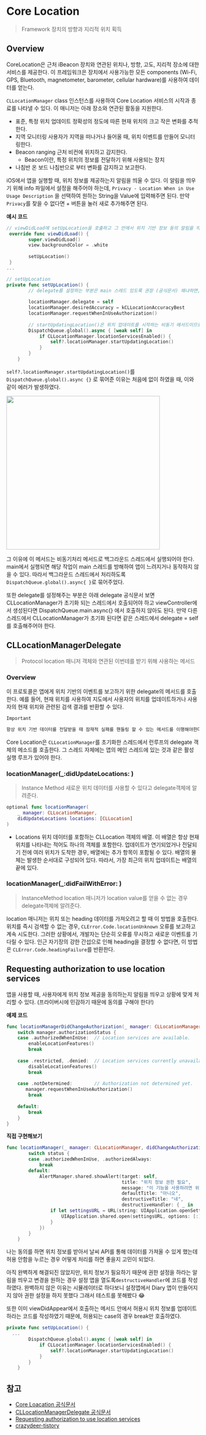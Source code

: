 # Core Location
> Framework
> 장치의 방향과 지리적 위치 획득

## Overview
CoreLocation은 근처 iBeacon 장치와 연관된 위치나, 방향, 고도, 지리적 장소에 대한 서비스를 제공한다. 이 프레임워크은 장치에서 사용가능한 모든 components (Wi-Fi, GPS, Bluetooth, magnetometer, barometer, cellular hardware)를 사용하여 데이터를 얻는다.

`CLLocationManager` class 인스턴스를 사용하여 Core Location 서비스의 시작과 종료를 나타낼 수 있다. 이 매니저는 아래 장소와 연관된 활동을 지원한다.

- 표준, 특정 위치 업데이트
정확성의 정도에 따른 현재 위치의 크고 작은 변화를 추적한다.
- 지역 모니터링
사용자가 지역을 떠나거나 들어올 때, 위치 이벤트를 만들어 모니터링한다.
- Beacon ranging 
근처 비컨에 위치하고 감지한다.
     - Beacon이란, 특정 위치의 정보를 전달하기 위해 사용되는 장치
- 나침반
온 보드 나침반으로 부터 변화를 감지하고 보고한다.

iOS에서 앱을 실행할 때, 위치 정보를 제공하는지 알림을 띄울 수 있다. 이 알림을 띄우기 위해 info 파일에서 설정을 해주어야 하는데,
`Privacy - Location When in Use Usage Description` 을 선택하여 원하는 String을 Value에 입력해주면 된다.
만약 `Privacy`를 찾을 수 없다면 + 버튼을 눌러 새로 추가해주면 된다.

**예시 코드**
```swift 
// viewDidLoad에 setUpLocation을 호출하고 그 안에서 위치 기반 정보 동의 알림을 띄우도록 한다.
 override func viewDidLoad() {
        super.viewDidLoad()
        view.backgroundColor = .white
        
        setUpLocation()
 }
...

// setUpLocation
private func setUpLocation() {
        // delegate를 설정하는 부분은 main 스레드 있도록 권장 (공식문서) 왜냐하면, 주로 UI와 관련된 작업을 하기 때문
        
        locationManager.delegate = self
        locationManager.desiredAccuracy = kCLLocationAccuracyBest
        locationManager.requestWhenInUseAuthorization()
        
        // startUpdatingLocation()은 위치 업데이트를 시작하는 비동기 메서드이므로 백그라운드에서 실행해야함. 따라서 global().async가 적절
        DispatchQueue.global().async { [weak self] in
            if CLLocationManager.locationServicesEnabled() {
                self?.locationManager.startUpdatingLocation()
            }
        }
    }
```

`self?.locationManager.startUpdatingLocation()`를 `DispatchQueue.global().async {}` 로 묶어준 이유는 처음에 없이 하였을 때, 이와 같이 에러가 발생하였다.

<img src="https://hackmd.io/_uploads/B1P16O_4h.png" width="400">


그 이유에 이 메서드는 비동기처리 메서드로 백그라운드 스레드에서 실행되어야 한다. main에서 실행되면 해당 작업이 main 스레드를 방해하여 앱이 느려지거나 동작하지 않을 수 있다.
따라서 백그라운드 스레드에서 처리하도록 `DispatchQueue.global().async{ }`로 묶어주었다.

또한 delegate를 설정해주는 부분은 아래 delegate 공식문서 보면 CLLocationManager가 초기화 되는 스레드에서 호출되어야 하고 viewController에서 생성된다면 DispatchQueue.main.async{} 에서 호출하지 않아도 된다.
만약 다른 스레드에서 CLLocationManager가 초기화 된다면 같은 스레드에서 delegate = self를 호출해주어야 한다.

## CLLocationManagerDelegate
> Protocol
> location 매니저 객체와 연관된 이번테를 받기 위해 사용하는 메서드

### Overview
이 프로토콜은 앱에게 위치 기반의 이벤트를 보고하기 위한 delegate의 메서드를 호출한다.
예를 들어, 현재 위치를 사용하여 지도에서 사용자의 위치를 업데이트하거나 사용자의 현재 위치와 관련된 검색 결과를 반환할 수 있다.

```bash
Important

항상 위치 기반 데이터를 전달받을 때 잠재적 실패를 핸들링 할 수 있는 메서드를 이행해야한다.
```

Core Location은 `CLLocationManager`를 초기화한 스레드에서 런루프의 delegate 객체의 메소드를 호출한다. 그 스레드 자체에는 앱의 메인 스레드에 있는 것과 같은 활성 실행 루프가 있어야 한다.

### locationManager(_:didUpdateLocations: )
> Instance Method
> 새로운 위치 데이터를 사용할 수 있다고 delegate객체에 알려준다.

```swift
optional func locationManager(
    _ manager: CLLocationManager,
    didUpdateLocations locations: [CLLocation]
)
```
- Locations
위치 데이터를 포함하는 CLLocation 객체의 배열. 이 배열은 항상 현재 위치를 나타내는 적어도 하나의 객체를 포함한다. 업데이트가 연기되었거나 전달되기 전에 여러 위치가 도착한 경우, 배열에는 추가 항목이 포함될 수 있다. 배열의 물체는 발생한 순서대로 구성되어 있다. 따라서, 가장 최근의 위치 업데이트는 배열의 끝에 있다.


### locationManager(_:didFailWithError: )
> InstanceMethod
> location 매니저가 location value를 얻을 수 없는 경우 delegate객체에 알려준다.

location 매니저는 위치 또는 heading 데이터를 가져오려고 할 때 이 방법을 호출한다. 위치를 즉시 검색할 수 없는 경우, `CLError.Code.locationUnknown` 오류를 보고하고 계속 시도한다. 그러한 상황에서, 개발자는 단순히 오류를 무시하고 새로운 이벤트를 기다릴 수 있다. 인근 자기장의 강한 간섭으로 인해 heading을 결정할 수 없다면, 이 방법은 `CLError.Code.headingFailure`를 반환한다.

## Requesting authorization to use location services

앱을 사용할 때, 사용자에게 위치 정보 제공을 동의하는지 알림을 띄우고 상황에 맞게 처리할 수 있다. (프라이버시에 민감하기 때문에 동의를 구해야 한다!)

**예제 코드**
```swift
func locationManagerDidChangeAuthorization(_ manager: CLLocationManager) { 
    switch manager.authorizationStatus {
    case .authorizedWhenInUse:  // Location services are available.
        enableLocationFeatures()
        break
        
    case .restricted, .denied:  // Location services currently unavailable.
        disableLocationFeatures()
        break
        
    case .notDetermined:        // Authorization not determined yet.
       manager.requestWhenInUseAuthorization()
        break
        
    default:
        break
    }
}
```

**직접 구현해보기**
```swift
func locationManager(_ manager: CLLocationManager, didChangeAuthorization status: CLAuthorizationStatus) {
        switch status {
        case .authorizedWhenInUse, .authorizedAlways:
            break
        default:
            AlertManager.shared.showAlert(target: self,
                                          title: "위치 정보 권한 필요",
                                          message: "이 기능을 사용하려면 위치 권한이 필요합니다. 변경하시겠습니까?",
                                          defaultTitle: "아니오",
                                          destructiveTitle: "네",
                                          destructiveHandler: { _ in
                if let settingsURL = URL(string: UIApplication.openSettingsURLString) {
                    UIApplication.shared.open(settingsURL, options: [:], completionHandler: nil)
                }
            })
        }
    }
```

나는 동의를 하면 위치 정보를 받아서 날씨 API를 통해 데이터를 가져올 수 있게 했는데 허용 안함을 누르는 경우 어떻게 처리를 하면 좋을지 고민이 되었다.

아직 완벽하게 해결되진 않았지만, 위치 정보가 필요하기 때문에 권한 설정을 하라는 알림을 띄우고 변경을 원하는 경우 설정 앱을 열도록`destructiveHandler`에 코드를 작성하였다. 완벽하지 않은 이유는 시뮬레이터로 하다보니 설정앱에서 Diary 앱이 만들어지지 않아 권한 설정을 하지 못했다 그래서 테스트를 못해봤다 😂


또한 이미 viewDidAppear에서 호출하는 메서드 안에서 허용시 위치 정보를 업데이트 하라는 코드를 작성하였기 때문에, 허용되는 case의 경우 break만 호출하였다.

```swift
private func setUpLocation() {
  ...
        DispatchQueue.global().async { [weak self] in
            if CLLocationManager.locationServicesEnabled() {
                self?.locationManager.startUpdatingLocation()
            }
        }
    }
```

## 참고
- [Core Loacation 공식문서](https://developer.apple.com/documentation/corelocation)
- [CLLocationManagerDelegate 공식문서](https://developer.apple.com/documentation/corelocation/cllocationmanagerdelegate)
- [Requesting authorization to use location services](https://developer.apple.com/documentation/corelocation/requesting_authorization_to_use_location_services)
- [crazydeer-tistory](https://crazydeer.tistory.com/m/entry/iOS-Swift-GPS-받고-위도-경도-받아서-날씨-API-데이터-받기)


